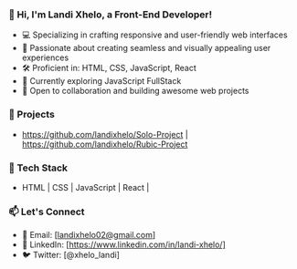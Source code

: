### 👋 Hi, I'm Landi Xhelo, a Front-End Developer!

- 💻 Specializing in crafting responsive and user-friendly web interfaces
- 🚀 Passionate about creating seamless and visually appealing user experiences
- 🛠️ Proficient in: HTML, CSS, JavaScript, React
- 🌱 Currently exploring JavaScript FullStack
- 🤝 Open to collaboration and building awesome web projects

### 🚀 Projects

- https://github.com/landixhelo/Solo-Project | https://github.com/landixhelo/Rubic-Project

### 🔧 Tech Stack

- HTML | CSS | JavaScript | React | 


### 📫 Let's Connect

- 📧 Email: [landixhelo02@gmail.com]
- 💼 LinkedIn: [https://www.linkedin.com/in/landi-xhelo/]
- 🐦 Twitter: [@xhelo_landi]
